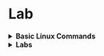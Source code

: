 # Lab

<details>
<summary><strong>Basic Linux Commands</strong></summary>
<br>

1. `cd` - To navigate between the directories
2. `ls`, `ltr` - List directory contents, in long format sorted by modification time similar to `ll`
3. `ls --help` - Displays the help information for the `ls` command
4. For more commands refer [Basic Linux Cmds](https://www.geeksforgeeks.org/basic-linux-commands/)

</details>

<details>
<summary><strong>Labs</strong></summary>
<br>

1. Navigate to the OpenLANE directory:
```
cd Desktop/work/tools/openlane_working_dir/openlane
```
2. Start the Docker container and to use the open lane  OpenLANE shell:
```
docker
./flow.tcl -interactive
```
![openlane startup](https://github.com/Akkshayul1234/Nasscom-VSD/assets/37902660/7145ed52-c1b8-46a8-9d5a-7731c14ff422)

- Import the nesscary package to run the flow by using the following command
```
package require openlane 0.9
```
- For more on OpenLANE installation and flow - [efabless repo](https://github.com/efabless/openlane)

## Setting up OpenLANE Environment

3. Prepare the design in the OpenLANE shell:
```
prep -design picorv32a
```
![design prep](https://github.com/Akkshayul1234/Nasscom-VSD/assets/37902660/525dce4b-8d97-4607-bd16-3c7621c8fd6a)

- The design is present in this directory
```
/Desktop/work/tools/openlane_working_dir/openlane/designs/picorv32a
```
- After the design prep is completed a new `runs` folder will be created 

![runs folder](https://github.com/Akkshayul1234/Nasscom-VSD/assets/37902660/1878b652-9e01-4f59-8f68-5d5305039f92)

- This folder consists of the following contents.

![run folder contents](https://github.com/Akkshayul1234/Nasscom-VSD/assets/37902660/19f9c44b-dc6f-4b85-8d93-2a3e7d0eac7f)

## Synthesis 

- Command:
```
 run_synthesis
```
![synthesis successfull](https://github.com/Akkshayul1234/Nasscom-VSD/assets/37902660/21f98b7d-71c0-4f5c-b7cb-ab091e6d7751)

- After the Synthesis is Successfull the results are updated in the `reports/synthesis` folder.

![flop ratio](https://github.com/Akkshayul1234/Nasscom-VSD/assets/37902660/3d48b9cf-9169-4c70-933a-68373ce215a3)

- From this we can calculate the
```math
Flop\ Ratio = \frac{Number\ of\ D\ Flip\ Flops}{Total\ Number\ of\ Cells}  = \frac{1613}{14876} = 0.1084
```
- In terms of % = Flop Ratio * 100 = `10.84 %`

## Floorplan (FP)

- Before running the FP, if we want to add any switches or change any values we should add these in `designs/picorv32a/sky130A_sky130_fd_sc_hd_config.tcl` as this is the pdk specific file that overrides the normal `config.tcl` and also the `floorplan.tcl` file.

- Command:
  ```
  run_floorplan
  ```
  ![floorplan successfull](https://github.com/Akkshayul1234/Nasscom-VSD/assets/37902660/6b135085-ff4d-470d-b4e7-261958afdc52)

  - After the floorplan is sucessfull we get these files in results directory.

    ![floorplan results](https://github.com/Akkshayul1234/Nasscom-VSD/assets/37902660/1d5cca4b-65b4-490d-b8ff-9223a4999135)

  - `picorv32a.floorplan.def.png`

    ![picorv32a.floorplan.def.png](https://github.com/Akkshayul1234/Nasscom-VSD/assets/37902660/d9a7af80-457d-436e-ae6b-912e34b36082)

  - inside the `.def` file, we have the info that can help us in measuring the size of the die

    ![def file](https://github.com/Akkshayul1234/Nasscom-VSD/assets/37902660/680559bf-6378-4440-8428-ddcc87248af7)

```math
Given\ 1000\ Unit\ Distance = 1\ Micron
```
```math
Die\ width = 660685 \ in \ unit \  distance
```
```math
Die\ height = 671405 \ in \ unit \  distance
```

```math
Die\ width = \frac{660685}{1000} = 660.685\ Microns
```
```math
Die\ height = \frac{671405}{1000} = 671.405\ Microns
```
```math
Area\ of\ die = 660.685 * 671.405 = 443587.212425\ Sq\ Microns
```
## MAGIC
- Magic is a layout tool that helps us to view the chip layout of what we created in the floorplanning stage
- Invoking the magic tool, requires the `lef` & `def` files along with the PDK's `.tech` file in order to map and view the floorplan in magic.
  
  ```
  magic -T /home/vsduser/Desktop/work/tools/openlane_working_dir/pdks/sky130A/libs.tech/magic/sky130A.tech lef read ../../tmp/merged.lef def read picorv32a.floorplan.def &
  ```
- Zoomed in view of the layout
  ![zoomed in voew](https://github.com/Akkshayul1234/Nasscom-VSD/assets/37902660/a7b9c740-c8bd-40f8-a6e5-144376ba1aba)

- To view any cell hover over the cell and click `s` and then type `what` on the `tkcon`
  ![what on tkcon](https://github.com/Akkshayul1234/Nasscom-VSD/assets/37902660/370c3942-4704-48ce-b523-a9d3f6dc7cec)

- Vertical cells at the bottom
  ![vertical cells](https://github.com/Akkshayul1234/Nasscom-VSD/assets/37902660/847c478a-9fa8-4c36-9475-dc868a57541a)

## PLACEMENT

- Command
  ```
  run_placement
  ```
  ![placement done](https://github.com/Akkshayul1234/Nasscom-VSD/assets/37902660/b97856de-efc1-47f1-98d8-6ba2f119167d)

  ![slack](https://github.com/Akkshayul1234/Nasscom-VSD/assets/37902660/17fa2371-d8ee-47a7-b35a-ee2f92823a9f)

  `picorv32a.placement.def.png`

  ![picorv32a.placement.def.png](https://github.com/Akkshayul1234/Nasscom-VSD/assets/37902660/8b372a8f-5781-4742-aee4-841f743a6805)

- If we look at the log file we see all the values of the Placement Analysis.
  
  ![placement analysis](https://github.com/Akkshayul1234/Nasscom-VSD/assets/37902660/fb00ac7a-b34d-4f70-a0b6-c4b1bb1741e8)

- Magic View of Design

  ![magic view](https://github.com/Akkshayul1234/Nasscom-VSD/assets/37902660/f9911fe7-7c25-46a4-8605-9e54eb73d5c6)

- Zoomed view
  
  ![placement zoomed view](https://github.com/Akkshayul1234/Nasscom-VSD/assets/37902660/9fcde103-66cf-41a4-9d13-2a4ef0bd7a1d)

## LIBRARY CELL DESIGN USING MAGIC AND NGSPICE

- We are going to see how to create the std cell layout and extract it using ngspice
- The First step is to clone the [Github Repo](https://github.com/nickson-jose/vsdstdcelldesign) into our openlane directory
  
  ```
  git clone https://github.com/nickson-jose/vsdstdcelldesign.git
  ```
  ![repo clone](https://github.com/Akkshayul1234/Nasscom-VSD/assets/37902660/5d590ae3-9521-4f75-9e8a-e8bf66e26e92)

- Copy the `Sky130A.tech` from `openlane_working_dir/pdks/sky130A/libs.tech/magic` to the `vsdstdcelldesign` folder.

  ![vsdstdcell contents ](https://github.com/Akkshayul1234/Nasscom-VSD/assets/37902660/8c39c9b5-b0d6-4ba1-9485-f6ba41c5e6ce)
  
- Open the `CMOS inverter` and the `Sky130A`by using magic
  ```
   magic -T sky130A.tech sky130_inv.mag &
  ```
  ![cmos inverter](https://github.com/Akkshayul1234/Nasscom-VSD/assets/37902660/744da879-7cd0-4faa-a305-9d12fa8b2b0a)

- You can see the various diffusion, metal lasyers, nmos and pmos in the design by hovering over them and pressing `s` to select and typing `what` in the `tkcon` window.

  ![layers of the inverter](https://github.com/Akkshayul1234/Nasscom-VSD/assets/37902660/fc9eeaef-9f40-4864-86d6-24ce4545ba73)

  ![nmos pmos](https://github.com/Akkshayul1234/Nasscom-VSD/assets/37902660/eb3bef97-5976-4cfa-9896-c8780d9c53e2)

## EXTRACTING THE SPICE NETLIST
- Below commands are used to extract the spice netlist, this done while `design` is open in `magic`.
  ```
  extract all
  ext2spice cthresh 0 rthresh 0
  ext2spice
  ```
![extarcting spice](https://github.com/Akkshayul1234/Nasscom-VSD/assets/37902660/a31b4321-25dd-4563-ae59-1c9c64bcff58)

- In `vsdstdcelldesign` folder we will have the extracted spice netlist in a `.spice` file

![spice netlist](https://github.com/Akkshayul1234/Nasscom-VSD/assets/37902660/85d04f5e-1b86-49dc-8b7f-3e0dbc075369)

- In this we have to modify the following:
   - include pshort nshort library files 
   - define VDD and VSS sources
   - create a pulse signal to create transient analysis

![spice netlist edited](https://github.com/Akkshayul1234/Nasscom-VSD/assets/37902660/66d876f3-e2a9-4fed-bf25-0bf351bfc6f1)

- To view the `Transient Analysis Graph` of the inverter we invoke the ngspice tool
  ```
  ngspice sky130_inv.spice
  ```
![ngspice tool](https://github.com/Akkshayul1234/Nasscom-VSD/assets/37902660/6563b26f-637f-4816-8543-fd64ee0453ed)

- To plot the graph we use type `plot Y vs time a` in the `ngspice` terminal

![graph](https://github.com/Akkshayul1234/Nasscom-VSD/assets/37902660/3f602fda-ef4e-43ea-8d28-e1150e1ce26f)

![20% value](https://github.com/Akkshayul1234/Nasscom-VSD/assets/37902660/eb7fa6f5-a234-4baa-9cd3-5f5f14ed4516)

![80% value](https://github.com/Akkshayul1234/Nasscom-VSD/assets/37902660/4a91fbc4-6aaa-4939-b73f-1bc0bedce07d)
  
**Rise Time**

![rise time](https://github.com/Akkshayul1234/Nasscom-VSD/assets/37902660/21a9eafe-09c3-4174-b95d-926fe332bebe)
- Rise time transition 20% to 80% - time value = (2.245-2.182)e-09 = 63ps
  
**Fall Time**

![image](https://github.com/Akkshayul1234/Nasscom-VSD/assets/37902660/f2c1adc6-1efa-46a1-a5e3-edbe7239f800)
- Fall time transition 80% to 20% - time value = (4.096-4.058)e-09 = 38ps

**Cell Rise Delay**

![cell rise delay](https://github.com/Akkshayul1234/Nasscom-VSD/assets/37902660/b2eaba33-71e2-4dbb-a428-7647f2f3c764)
- Calculated at 50% of VDD (2.210-2.149)e-09 = 61ps

**Cell Fall Delay**

![cell fall delay](https://github.com/Akkshayul1234/Nasscom-VSD/assets/37902660/384ab243-4800-41ba-9e82-cd59466b949c)
- Calculated at 50% of VDD (4.077-4.049)e-09 = 28ps

## Design Rules Checking (DRC) Intro

- First download the drc test by using
```
wget http://opencircuitdesign.com/open_pdks/archive/drc_tests.tgz
```
![drc](https://github.com/Akkshayul1234/Nasscom-VSD/assets/37902660/1b1ef8c1-54d3-44a7-9518-1a6a04e86a29)

- Then extract files and open the `magic tool` and load the design `met3.mag`

![met3.mag](https://github.com/Akkshayul1234/Nasscom-VSD/assets/37902660/609a40a5-75bc-49d9-b1de-3c1a0575c870)

- Fixing the poly error

![poly](https://github.com/Akkshayul1234/Nasscom-VSD/assets/37902660/16fe10c4-d6fa-457a-b69c-5e743b094cb4)

- Open the `gvim sky130A.tech` file and make the following changes here

![poly](https://github.com/Akkshayul1234/Nasscom-VSD/assets/37902660/250a72b3-1825-43fa-ae31-e6a920d362e8)

![poly](https://github.com/Akkshayul1234/Nasscom-VSD/assets/37902660/663d6a17-d2d4-4c19-a921-929872d57b94)








  

  

 


  
  







  




















